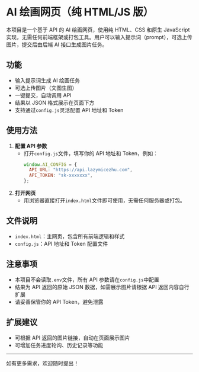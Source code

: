 # AI 绘画网页（纯 HTML/JS 版）

本项目是一个基于 API 的 AI 绘画网页，使用纯 HTML、CSS 和原生 JavaScript 实现，无需任何前端框架或打包工具。用户可以输入提示词（prompt），可选上传图片，提交后由后端 AI 接口生成图片任务。

## 功能

- 输入提示词生成 AI 绘画任务
- 可选上传图片（文图生图）
- 一键提交，自动调用 API
- 结果以 JSON 格式展示在页面下方
- 支持通过`config.js`灵活配置 API 地址和 Token

## 使用方法

1. **配置 API 参数**
   - 打开`config.js`文件，填写你的 API 地址和 Token，例如：
     ```js
     window.AI_CONFIG = {
       API_URL: "https://api.lazymicezhu.com",
       API_TOKEN: "sk-xxxxxxx",
     };
     ```
2. **打开网页**
   - 用浏览器直接打开`index.html`文件即可使用，无需任何服务器或打包。

## 文件说明

- `index.html`：主网页，包含所有前端逻辑和样式
- `config.js`：API 地址和 Token 配置文件

## 注意事项

- 本项目不会读取`.env`文件，所有 API 参数请在`config.js`中配置
- 结果为 API 返回的原始 JSON 数据，如需展示图片请根据 API 返回内容自行扩展
- 请妥善保管你的 API Token，避免泄露

## 扩展建议

- 可根据 API 返回的图片链接，自动在页面展示图片
- 可增加任务进度轮询、历史记录等功能

---

如有更多需求，欢迎随时提出！
